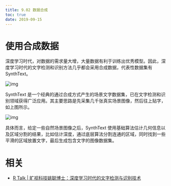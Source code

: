 ```yaml
---
title: 9.02 数据合成
toc: true
date: 2019-09-15
---
```


# 使用合成数据

深度学习时代，对数据的需求量大增，大量数据有利于训练出优秀模型。因此，深度学习时代的文字检测和识别方法几乎都会采用合成数据，代表性数据集有 SynthText。

![img](https://pic1.zhimg.com/80/v2-7e2d137b628f229a4ae6a08bd1939430_hd.jpg)

SynthText 是一个经典的通过合成方式产生的场景文字数据集，已在文字检测和识别领域获得广泛应用。其主要思路是先采集几千张真实场景图像，然后往上贴字，如上图所示。

![img](https://pic2.zhimg.com/80/v2-2e49bdef4edb9664065a818bed4c296d_hd.jpg)

具体而言，给定一些自然场景图像之后，SynthText 使用基础算法估计几何信息以及区域分割的结果，比如估计深度，通过底层算法分割连通的区域，同时找到一些平滑的区域放置文字，最后生成包含文字的图像数据集。




# 相关

- [R Talk | 旷视科技姚聪博士：深度学习时代的文字检测与识别技术](https://zhuanlan.zhihu.com/p/51725259)
